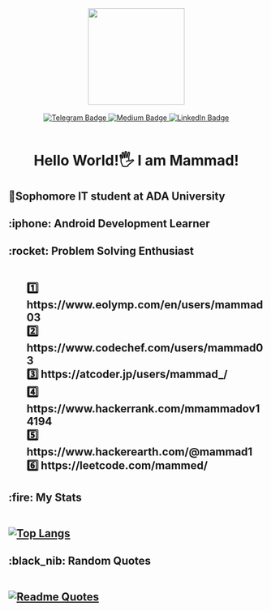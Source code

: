 <div id="header" align="center">
  <img src="https://media.giphy.com/media/ZkVIzvAEUA4ISI6WpO/giphy.gif" width="190"/>
	
</div>
<br>
<div id="badges" align="center">
	<a href="https://t.me/mammedd">
		  <img src="https://img.shields.io/badge/Telegram-blue?style=for-the-badge&logo=telegram&logoColor=white" alt="Telegram Badge"/>
	</a>
	<a href="https://medium.com/@mmammadov">
  <img src="https://img.shields.io/badge/Medium-black?style=for-the-badge&logo=medium&logoColor=white" alt="Medium Badge"/>
	</a>
	<a href="https://www.linkedin.com/in/mammad-mammadov/">
  <img src="https://img.shields.io/badge/LinkedIn-blue?style=for-the-badge&logo=linkedin&logoColor=white" alt="LinkedIn Badge"/>
	</a>
	
</div>
<br>
<h1 id="hello" align="center"> Hello World!🖐️ I am Mammad!</h1>

<h2>🏫Sophomore IT student at ADA University</h2>
<h2>
:iphone: Android Development Learner
	</h2><b2>
<h2> :rocket: Problem Solving Enthusiast<br><br>
    <ul style="list-style: none;">1️⃣ https://www.eolymp.com/en/users/mammad03  <br>
    2️⃣ https://www.codechef.com/users/mammad03 <br>
    3️⃣ https://atcoder.jp/users/mammad_/ <br>
    4️⃣ https://www.hackerrank.com/mmammadov14194 <br>
    5️⃣ https://www.hackerearth.com/@mammad1 <br>
    6️⃣ https://leetcode.com/mammed/ </ul>
	</h2>
		


<h2>:fire: My Stats<br><br>
	
[![Top Langs](https://github-readme-stats.vercel.app/api/top-langs/?username=mammadmammadov&langs_count=5)](https://github.com/anuraghazra/github-readme-stats)	

	

<h2>:black_nib: Random Quotes<br><br>	
	
[![Readme Quotes](https://quotes-github-readme.vercel.app/api?type=horizontal&theme=dark)](https://github.com/piyushsuthar/github-readme-quotes)
	
</h2>





